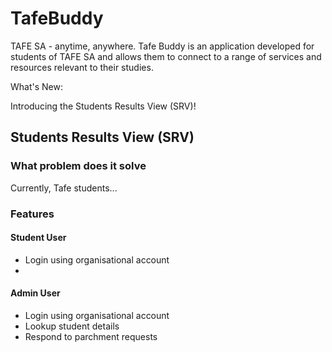# TafeBuddy

TAFE SA - anytime, anywhere. Tafe Buddy is an application developed for students of TAFE SA and allows them to connect to a range of services and resources relevant to their studies.

What's New:

Introducing the Students Results View (SRV)! 

## Students Results View (SRV)

### What problem does it solve

Currently, Tafe students... 

### Features

#### Student User
<ul>
  <li>Login using organisational account</li>
  <li></li>
</ul>

#### Admin User
<ul>
  <li>Login using organisational account</li>
  <li>Lookup student details</li>
  <li>Respond to parchment requests</li>
</ul>

